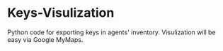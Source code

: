 # Keys-Visulization

Python code for exporting keys in agents' inventory.
Visulization will be easy via Google MyMaps.
